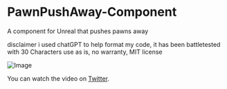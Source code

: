 # PawnPushAway-Component
A component for Unreal that pushes pawns away

disclaimer i used chatGPT to help format my code, it has been battletested with 30 Characters
use as is, no warranty, MIT license

![Image](https://i.imgur.com/RvrfZRW.png)

You can watch the video on [Twitter](https://twitter.com/Weston_Mitchell/status/1721799355592761401).
